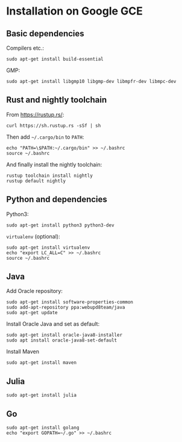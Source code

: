 # Installation on Google GCE

## Basic dependencies

Compilers etc.:
```
sudo apt-get install build-essential
```

GMP:
```
sudo apt-get install libgmp10 libgmp-dev libmpfr-dev libmpc-dev
```

## Rust and nightly toolchain

From https://rustup.rs/:
```
curl https://sh.rustup.rs -sSf | sh
```

Then add `~/.cargo/bin` to `PATH`:
```
echo "PATH=\$PATH:~/.cargo/bin" >> ~/.bashrc
source ~/.bashrc
```

And finally install the nightly toolchain:
```
rustup toolchain install nightly
rustup default nightly
```

## Python and dependencies

Python3:
```
sudo apt-get install python3 python3-dev
```

`virtualenv` (optional):
```
sudo apt-get install virtualenv
echo "export LC_ALL=C" >> ~/.bashrc
source ~/.bashrc
```


## Java

Add Oracle repository:
```
sudo apt-get install software-properties-common
sudo add-apt-repository ppa:webupd8team/java
sudo apt-get update
```

Install Oracle Java and set as default:
```
sudo apt-get install oracle-java8-installer
sudo apt install oracle-java8-set-default
```

Install Maven
```
sudo apt-get install maven
```


## Julia

```
sudo apt-get install julia
```


## Go
```
sudo apt-get install golang
echo "export GOPATH=~/.go" >> ~/.bashrc
```
